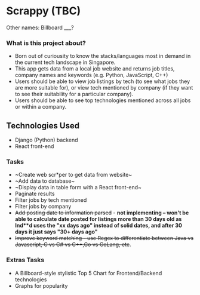 # Scrappy (TBC)
Other names: Billboard ___?  

### What is this project about?
- Born out of curiousity to know the stacks/languages most in demand in the current tech landscape in Singapore.
- This app gets data from a local job website and returns job titles, company names and keywords (e.g. Python, JavaScript, C++)
- Users should be able to view job listings by tech (to see what jobs they are more suitable for), or view tech mentioned by company (if they want to see their suitability for a particular company).
- Users should be able to see top technologies mentioned across all jobs or within a company.

## Technologies Used
- Django (Python) backend 
- React front-end 

### Tasks
- ~Create web scr*per to get data from website~
- ~Add data to database~
- ~Display data in table form with a React front-end~
- Paginate results
- Filter jobs by tech mentioned
- Filter jobs by company
- ~~Add posting date to information parsed~~ - __not implementing – won't be able to calculate date posted for listings more than 30 days old as Ind**d uses the "xx days ago" instead of solid dates, and after 30 days it just says "30+ days ago"__
- ~~Improve keyword matching - use Regex to differentiate between Java vs Javascript, C vs C# vs C++,Go vs GoLang, etc~~. 

### Extras Tasks
- A Billboard-style stylistic Top 5 Chart for Frontend/Backend technologies
- Graphs for popularity

